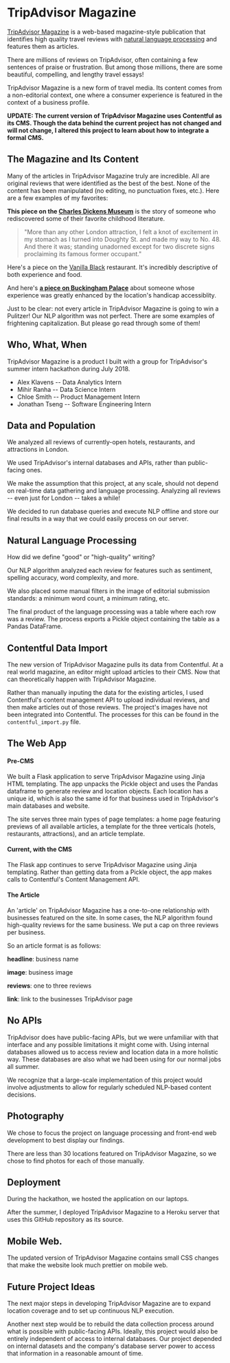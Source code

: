 # TripAdvisor Magazine

[TripAdvisor Magazine](https://tripadvisor-magazine.herokuapp.com) is a web-based magazine-style publication that identifies high quality travel reviews with [natural language processing](https://en.wikipedia.org/wiki/Natural_language_processing) and features them as articles.

There are millions of reviews on TripAdvisor, often containing a few sentences of praise or frustration. But among those millions, there are some beautiful, compelling, and lengthy travel essays!

TripAdvisor Magazine is a new form of travel media. Its content comes from a non-editorial context, one where a consumer experience is featured in the context of a business profile.

__UPDATE: The current version of TripAdvisor Magazine uses Contentful as its CMS. Though the data behind the current project has not changed and will not change, I altered this project to learn about how to integrate a formal CMS.__

## The Magazine and Its Content

Many of the articles in TripAdvisor Magazine truly are incredible. All are original reviews that were identified as the best of the best. None of the content has been manipulated (no editing, no punctuation fixes, etc.). Here are a few examples of my favorites:

__This piece on the [Charles Dickens Museum](https://tripadvisor-magazine.herokuapp.com/article/188889)__ is the story of someone who rediscovered some of their favorite childhood literature.
> "More than any other London attraction, I felt a knot of excitement in my stomach as I turned into Doughty St. and made my way to No. 48. And there it was; standing unadorned except for two discrete signs proclaiming its famous former occupant."

Here's a piece on the [Vanilla Black](https://tripadvisor-magazine.herokuapp.com/article/1215838) restaurant. It's incredibly descriptive of both experience and food.

And here's __[a piece on Buckingham Palace](https://tripadvisor-magazine.herokuapp.com/article/187549)__ about someone whose experience was greatly enhanced by the location's handicap accessiblity.

Just to be clear: not every article in TripAdvisor Magazine is going to win a Pulitzer! Our NLP algorithm was not perfect. There are some examples of frightening capitalization. But please go read through some of them!

## Who, What, When

TripAdvisor Magazine is a product I built with a group for TripAdvisor's
summer intern hackathon during July 2018.

* Alex Klavens -- Data Analytics Intern
* Mihir Ranha -- Data Science Intern
* Chloe Smith -- Product Management Intern
* Jonathan Tseng -- Software Engineering Intern

## Data and Population

We analyzed all reviews of currently-open hotels, restaurants, and attractions in London.

We used TripAdvisor's internal databases and APIs, rather than public-facing ones.

We make the assumption that this project, at any scale, should not depend on real-time data gathering and language processing. Analyzing all reviews -- even just for London -- takes a while!

We decided to run database queries and execute NLP offline and store our final results in a way that we could easily process on our server.

## Natural Language Processing

How did we define "good" or "high-quality" writing?

Our NLP algorithm analyzed each review for features such as sentiment, spelling accuracy, word complexity, and more.

We also placed some manual filters in the image of editorial submission standards: a minimum word count, a minimum rating, etc.

The final product of the language processing was a table where each row was a review. The process exports a Pickle object containing the table as a Pandas DataFrame.

## Contentful Data Import

The new version of TripAdvisor Magazine pulls its data from Contentful. At a real world magazine, an editor might upload articles to their CMS. Now that can theoretically happen with TripAdvisor Magazine.

Rather than manually inputing the data for the existing articles, I used Contentful's content management API to upload individual reviews, and then make articles out of those reviews. The project's images have not been integrated into Contentful. The processes for this can be found in the ```contentful_import.py``` file.

## The Web App

#### Pre-CMS

We built a Flask application to serve TripAdvisor Magazine using Jinja HTML templating. The app unpacks the Pickle object and uses the Pandas dataframe to generate review and location objects. Each location has a unique id, which is also the same id for that business used in TripAdvisor's main databases and website.

The site serves three main types of page templates: a home page featuring previews of all available articles, a template for the three verticals (hotels, restaurants, attractions), and an article template.

#### Current, with the CMS

The Flask app continues to serve TripAdvisor Magazine using Jinja templating. Rather than getting data from a Pickle object, the app makes calls to Contentful's Content Management API.

#### The Article

An 'article' on TripAdvisor Magazine has a one-to-one relationship with businesses featured on the site. In some cases, the NLP algorithm found high-quality reviews for the same business. We put a cap on three reviews per business.

So an article format is as follows:

__headline__: business name

__image__: business image

__reviews__: one to three reviews

__link__: link to the businesses TripAdvisor page

## No APIs

TripAdvisor does have public-facing APIs, but we were unfamiliar with that interface and any possible limitations it might come with. Using internal databases allowed us to access review and location data in a more holistic way. These databases are also what we had been using for our normal jobs all summer.

We recognize that a large-scale implementation of this project would involve adjustments to allow for regularly scheduled NLP-based content decisions.

## Photography

We chose to focus the project on language processing and front-end web development to best display our findings.

There are less than 30 locations featured on TripAdvisor Magazine, so we chose to find photos for each of those manually.

## Deployment

During the hackathon, we hosted the application on our laptops.

After the summer, I deployed TripAdvisor Magazine to a Heroku server that uses this GitHub repository as its source.

## Mobile Web.

The updated version of TripAdvisor Magazine contains small CSS changes that make the website look much prettier on mobile web.

## Future Project Ideas

The next major steps in developing TripAdvisor Magazine are to expand location coverage and to set up continuous NLP execution.

Another next step would be to rebuild the data collection process around what is possible with public-facing APIs.
Ideally, this project would also be entirely independent of access to internal databases. Our project depended on internal datasets and the company's database server power to access that information in a reasonable amount of time.
